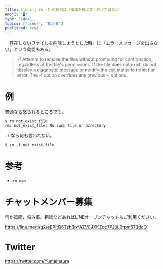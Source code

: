 ```yaml
---
title: Linux | rm -f の役目は「確認を飛ばす」だけではない
emoji: "🖥"
type: "idea"
topics: ["Linux", "初心者"]
published: true
---
```


「存在しないファイルを削除しようとした時」に「エラーメッセージを出さない」という効能もある。

>-f
>Attempt to remove the files without prompting for confirmation, regardless of the file's permissions. 
>If the file does not exist, do not display a diagnostic message or modify the exit status to reflect an error. 
>The -f option overrides any previous -i options.

# 例

普通なら怒られるところでも。

```
$ rm not_exist_file
rm: not_exist_file: No such file or directory
```

`-f` なら何も言われない。

```
$ rm -f not_exist_file
```

# 参考

- `rm man`








<!-- Update From Qiita API -->

# チャットメンバー募集


何か質問、悩み事、相談などあればLINEオープンチャットもご利用ください。

https://line.me/ti/g2/eEPltQ6Tzh3pYAZV8JXKZqc7PJ6L0rpm573dcQ





# Twitter


https://twitter.com/YumaInaura


<!-- Update From Qiita API -->


